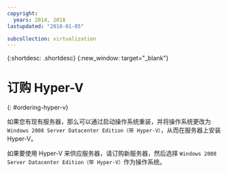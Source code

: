 ```yaml
---
copyright:
  years: 2014, 2018
lastupdated: "2018-01-05"

subcollection: virtualization
---
```

{:shortdesc: .shortdesc}
{:new_window: target="_blank"}

# 订购 Hyper-V
{: #ordering-hyper-v}

如果您有现有服务器，那么可以通过启动操作系统重装，并将操作系统更改为 `Windows 2008 Server Datacenter Edition（带 Hyper-V）`，从而在服务器上安装 Hyper-V。

如果要使用 Hyper-V 来供应服务器，请订购新服务器，然后选择 `Windows 2008 Server Datacenter Edition（带 Hyper-V）`作为操作系统。
